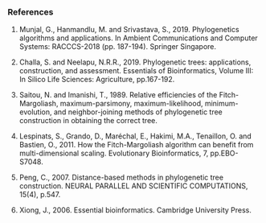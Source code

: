 ### References

1.	Munjal, G., Hanmandlu, M. and Srivastava, S., 2019. Phylogenetics algorithms and applications. In Ambient Communications and Computer Systems: RACCCS-2018 (pp. 187-194). Springer Singapore.

2.	Challa, S. and Neelapu, N.R.R., 2019. Phylogenetic trees: applications, construction, and assessment. Essentials of Bioinformatics, Volume III: In Silico Life Sciences: Agriculture, pp.167-192.

3.	Saitou, N. and Imanishi, T., 1989. Relative efficiencies of the Fitch-Margoliash, maximum-parsimony, maximum-likelihood, minimum-evolution, and neighbor-joining methods of phylogenetic tree construction in obtaining the correct tree.

4.	Lespinats, S., Grando, D., Maréchal, E., Hakimi, M.A., Tenaillon, O. and Bastien, O., 2011. How the Fitch-Margoliash algorithm can benefit from multi-dimensional scaling. Evolutionary Bioinformatics, 7, pp.EBO-S7048.

5.	Peng, C., 2007. Distance-based methods in phylogenetic tree construction. NEURAL PARALLEL AND SCIENTIFIC COMPUTATIONS, 15(4), p.547.

6.	Xiong, J., 2006. Essential bioinformatics. Cambridge University Press.

